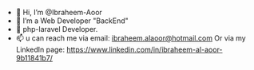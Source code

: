 - 👋 Hi, I’m @Ibraheem-Aoor
- 👀 I’m a Web Developer "BackEnd"
- 🌱 php-laravel Developer.
- 📫 u can reach me via email: ibraheem.alaoor@hotmail.com
    Or via my LinkedIn page: https://www.linkedin.com/in/ibraheem-al-aoor-9b11841b7/


